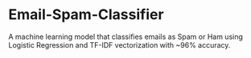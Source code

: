 # Email-Spam-Classifier
A machine learning model that classifies emails as Spam or Ham using Logistic Regression and TF-IDF vectorization with ~96% accuracy.
